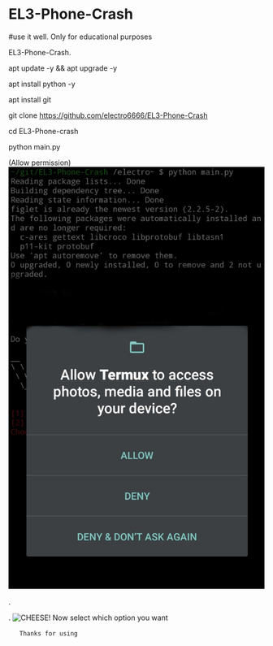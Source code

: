 # EL3-Phone-Crash


#use it well. Only for educational purposes

EL3-Phone-Crash.

apt update -y && apt upgrade -y


apt install python -y

apt install git 
 

git clone https://github.com/electro6666/EL3-Phone-Crash

cd EL3-Phone-crash

python main.py

(Allow permission)
![CHEESE!](App/permission-01.jpeg)

.

.
![CHEESE!](App/optionselect.jpeg)
Now select which option you want 
 
    
       Thanks for using



